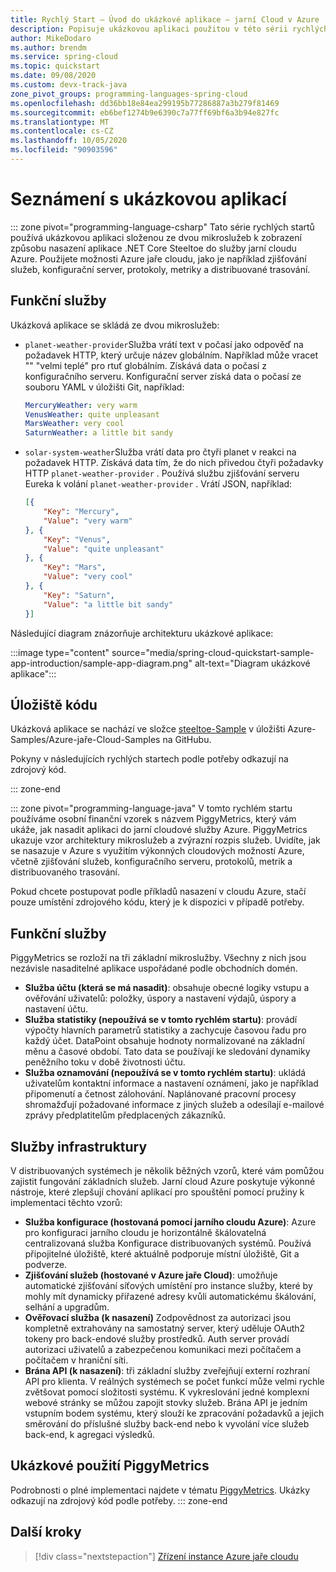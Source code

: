 ```yaml
---
title: Rychlý Start – Úvod do ukázkové aplikace – jarní Cloud v Azure
description: Popisuje ukázkovou aplikaci použitou v této sérii rychlých startů pro nasazení do jarního cloudu Azure.
author: MikeDodaro
ms.author: brendm
ms.service: spring-cloud
ms.topic: quickstart
ms.date: 09/08/2020
ms.custom: devx-track-java
zone_pivot_groups: programming-languages-spring-cloud
ms.openlocfilehash: dd36bb18e84ea299195b77286887a3b279f81469
ms.sourcegitcommit: eb6bef1274b9e6390c7a77ff69bf6a3b94e827fc
ms.translationtype: MT
ms.contentlocale: cs-CZ
ms.lasthandoff: 10/05/2020
ms.locfileid: "90903596"
---
```

# <a name="introduction-to-the-sample-app"></a>Seznámení s ukázkovou aplikací

::: zone pivot="programming-language-csharp"
Tato série rychlých startů používá ukázkovou aplikaci složenou ze dvou mikroslužeb k zobrazení způsobu nasazení aplikace .NET Core Steeltoe do služby jarní cloudu Azure. Použijete možnosti Azure jaře cloudu, jako je například zjišťování služeb, konfigurační server, protokoly, metriky a distribuované trasování.

## <a name="functional-services"></a>Funkční služby

Ukázková aplikace se skládá ze dvou mikroslužeb:

* `planet-weather-provider`Služba vrátí text v počasí jako odpověď na požadavek HTTP, který určuje název globálním. Například může vracet "" "velmi teplé" pro rtuť globálním. Získává data o počasí z konfiguračního serveru. Konfigurační server získá data o počasí ze souboru YAML v úložišti Git, například:

  ```yaml
  MercuryWeather: very warm
  VenusWeather: quite unpleasant
  MarsWeather: very cool
  SaturnWeather: a little bit sandy
  ```

* `solar-system-weather`Služba vrátí data pro čtyři planet v reakci na požadavek HTTP. Získává data tím, že do nich přivedou čtyři požadavky HTTP `planet-weather-provider` . Používá službu zjišťování serveru Eureka k volání `planet-weather-provider` . Vrátí JSON, například:

  ```json
  [{
      "Key": "Mercury",
      "Value": "very warm"
  }, {
      "Key": "Venus",
      "Value": "quite unpleasant"
  }, {
      "Key": "Mars",
      "Value": "very cool"
  }, {
      "Key": "Saturn",
      "Value": "a little bit sandy"
  }]
  ```

Následující diagram znázorňuje architekturu ukázkové aplikace:

:::image type="content" source="media/spring-cloud-quickstart-sample-app-introduction/sample-app-diagram.png" alt-text="Diagram ukázkové aplikace":::

## <a name="code-repository"></a>Úložiště kódu

Ukázková aplikace se nachází ve složce [steeltoe-Sample](https://github.com/Azure-Samples/Azure-Spring-Cloud-Samples/tree/master/steeltoe-sample) v úložišti Azure-Samples/Azure-jaře-Cloud-Samples na GitHubu.

Pokyny v následujících rychlých startech podle potřeby odkazují na zdrojový kód.

::: zone-end

::: zone pivot="programming-language-java"
V tomto rychlém startu používáme osobní finanční vzorek s názvem PiggyMetrics, který vám ukáže, jak nasadit aplikaci do jarní cloudové služby Azure. PiggyMetrics ukazuje vzor architektury mikroslužeb a zvýrazní rozpis služeb. Uvidíte, jak se nasazuje v Azure s využitím výkonných cloudových možností Azure, včetně zjišťování služeb, konfiguračního serveru, protokolů, metrik a distribuovaného trasování.

Pokud chcete postupovat podle příkladů nasazení v cloudu Azure, stačí pouze umístění zdrojového kódu, který je k dispozici v případě potřeby.

## <a name="functional-services"></a>Funkční služby

PiggyMetrics se rozloží na tři základní mikroslužby. Všechny z nich jsou nezávisle nasaditelné aplikace uspořádané podle obchodních domén.

* **Služba účtu (která se má nasadit)**: obsahuje obecné logiky vstupu a ověřování uživatelů: položky, úspory a nastavení výdajů, úspory a nastavení účtu.
* **Služba statistiky (nepoužívá se v tomto rychlém startu)**: provádí výpočty hlavních parametrů statistiky a zachycuje časovou řadu pro každý účet. DataPoint obsahuje hodnoty normalizované na základní měnu a časové období. Tato data se používají ke sledování dynamiky peněžního toku v době životnosti účtu.
* **Služba oznamování (nepoužívá se v tomto rychlém startu)**: ukládá uživatelům kontaktní informace a nastavení oznámení, jako je například připomenutí a četnost zálohování. Naplánované pracovní procesy shromažďují požadované informace z jiných služeb a odesílají e-mailové zprávy předplatitelům předplacených zákazníků.

## <a name="infrastructure-services"></a>Služby infrastruktury

V distribuovaných systémech je několik běžných vzorů, které vám pomůžou zajistit fungování základních služeb. Jarní cloud Azure poskytuje výkonné nástroje, které zlepšují chování aplikací pro spouštění pomocí pružiny k implementaci těchto vzorů: 

* **Služba konfigurace (hostovaná pomocí jarního cloudu Azure)**: Azure pro konfiguraci jarního cloudu je horizontálně škálovatelná centralizovaná služba Konfigurace distribuovaných systémů. Používá připojitelné úložiště, které aktuálně podporuje místní úložiště, Git a podverze.
* **Zjišťování služeb (hostované v Azure jaře Cloud)**: umožňuje automatické zjišťování síťových umístění pro instance služby, které by mohly mít dynamicky přiřazené adresy kvůli automatickému škálování, selhání a upgradům.
* **Ověřovací služba (k nasazení)** Zodpovědnost za autorizaci jsou kompletně extrahovány na samostatný server, který uděluje OAuth2 tokeny pro back-endové služby prostředků. Auth server provádí autorizaci uživatelů a zabezpečenou komunikaci mezi počítačem a počítačem v hraniční síti.
* **Brána API (k nasazení)**: tři základní služby zveřejňují externí rozhraní API pro klienta. V reálných systémech se počet funkcí může velmi rychle zvětšovat pomocí složitosti systému. K vykreslování jedné komplexní webové stránky se můžou zapojit stovky služeb. Brána API je jedním vstupním bodem systému, který slouží ke zpracování požadavků a jejich směrování do příslušné služby back-end nebo k vyvolání více služeb back-end, k agregaci výsledků. 

## <a name="sample-usage-of-piggymetrics"></a>Ukázkové použití PiggyMetrics

Podrobnosti o plné implementaci najdete v tématu [PiggyMetrics](https://github.com/Azure-Samples/piggymetrics). Ukázky odkazují na zdrojový kód podle potřeby.
::: zone-end

## <a name="next-steps"></a>Další kroky

> [!div class="nextstepaction"]
> [Zřízení instance Azure jaře cloudu](spring-cloud-quickstart-provision-service-instance.md)
